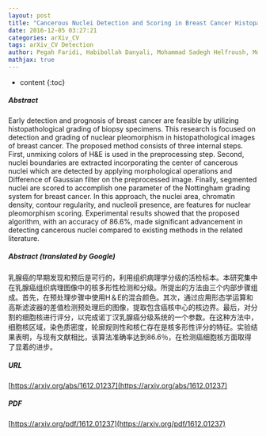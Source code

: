 ```yaml
---
layout: post
title: "Cancerous Nuclei Detection and Scoring in Breast Cancer Histopathological Images"
date: 2016-12-05 03:27:21
categories: arXiv_CV
tags: arXiv_CV Detection
author: Pegah Faridi, Habibollah Danyali, Mohammad Sadegh Helfroush, Mojgan Akbarzadeh Jahromi
mathjax: true
---
```


* content
{:toc}

##### Abstract
Early detection and prognosis of breast cancer are feasible by utilizing histopathological grading of biopsy specimens. This research is focused on detection and grading of nuclear pleomorphism in histopathological images of breast cancer. The proposed method consists of three internal steps. First, unmixing colors of H&E is used in the preprocessing step. Second, nuclei boundaries are extracted incorporating the center of cancerous nuclei which are detected by applying morphological operations and Difference of Gaussian filter on the preprocessed image. Finally, segmented nuclei are scored to accomplish one parameter of the Nottingham grading system for breast cancer. In this approach, the nuclei area, chromatin density, contour regularity, and nucleoli presence, are features for nuclear pleomorphism scoring. Experimental results showed that the proposed algorithm, with an accuracy of 86.6%, made significant advancement in detecting cancerous nuclei compared to existing methods in the related literature.

##### Abstract (translated by Google)
乳腺癌的早期发现和预后是可行的，利用组织病理学分级的活检标本。本研究集中在乳腺癌组织病理图像中的核多形性检测和分级。所提出的方法由三个内部步骤组成。首先，在预处理步骤中使用H＆E的混合颜色。其次，通过应用形态学运算和高斯滤波器的差值检测预处理后的图像，提取包含癌核中心的核边界。最后，对分割的细胞核进行评分，以完成诺丁汉乳腺癌分级系统的一个参数。在这种方法中，细胞核区域，染色质密度，轮廓规则性和核仁存在是核多形性评分的特征。实验结果表明，与现有文献相比，该算法准确率达到86.6％，在检测癌细胞核方面取得了显着的进步。

##### URL
[https://arxiv.org/abs/1612.01237](https://arxiv.org/abs/1612.01237)

##### PDF
[https://arxiv.org/pdf/1612.01237](https://arxiv.org/pdf/1612.01237)

